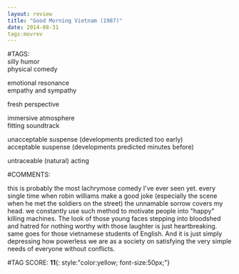 ```yaml
---  
layout: review  
title: "Good Morning Vietnam (1987)"  
date: 2014-08-31  
tags:movrev  
---  
```

  
#TAGS:  
silly humor  
physical comedy  
  
emotional resonance  
empathy and sympathy  
  
fresh perspective  
  
immersive atmosphere  
fitting soundtrack  
  
unacceptable suspense (developments predicted too early)  
acceptable suspense (developments predicted minutes before)  
  
untraceable (natural) acting  
  
#COMMENTS:  
  
this is probably the most lachrymose comedy I've ever seen yet. every single time when robin williams make a good joke (especially the scene when he met the soldiers on the street) the unnamable sorrow covers my head. we constantly use such method to motivate people into "happy" killing machines. The look of those young faces stepping into bloodshed and hatred for nothing worthy with those laughter is just heartbreaking. same goes for those vietnamese students of English. And it is just simply depressing how powerless we are as a society on satisfying the very simple needs of everyone without conflicts.  
  
  
  
  
  
#TAG SCORE: **11**{: style:"color:yellow; font-size:50px;"}  
